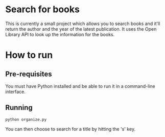 # Search for books
This is currently a small project which allows you to search books and it'll
return the author and the year of the latest publication. It uses the Open
Library API to look up the information for the books.

# How to run
## Pre-requisites
You must have Python installed and be able to run it in a command-line interface.
## Running
```
python organize.py
```
You can then choose to search for a title by hitting the 's' key.
